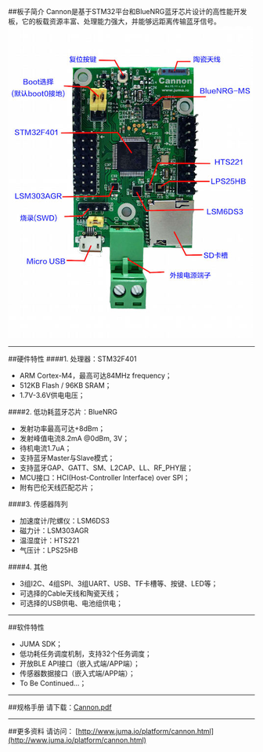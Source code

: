 

##板子简介
Cannon是基于STM32平台和BlueNRG蓝牙芯片设计的高性能开发板，它的板载资源丰富、处理能力强大，并能够远距离传输蓝牙信号。  
![](./images/cannon_intro.jpg)

***
##硬件特性
####1. 处理器：STM32F401  
- ARM Cortex-M4，最高可达84MHz frequency；
- 512KB Flash / 96KB SRAM；
- 1.7V-3.6V供电电压；

####2. 低功耗蓝牙芯片：BlueNRG
- 发射功率最高可达+8dBm；
- 发射峰值电流8.2mA @0dBm, 3V；
- 待机电流1.7uA；
- 支持蓝牙Master与Slave模式；
- 支持蓝牙GAP、GATT、SM、L2CAP、LL、RF_PHY层；
- MCU接口：HCI(Host-Controller Interface) over SPI；
- 附有巴伦天线匹配芯片；

####3. 传感器阵列
- 加速度计/陀螺仪：LSM6DS3
- 磁力计：LSM303AGR
- 温湿度计：HTS221
- 气压计：LPS25HB

####4. 其他
- 3组I2C、4组SPI、3组UART、USB、TF卡槽等、按键、LED等；
- 可选择的Cable天线和陶瓷天线；
- 可选择的USB供电、电池组供电；


***
##软件特性
- JUMA SDK；
- 低功耗任务调度机制，支持32个任务调度；
- 开放BLE API接口（嵌入式端/APP端）；
- 传感器数据接口（嵌入式端/APP端）；
- To Be Continued...；

***
##规格手册
请下载：[Cannon.pdf](http://www.juma.io/spec/cannon.pdf)

***
##更多资料
请访问：
[http://www.juma.io/platform/cannon.html](http://www.juma.io/platform/cannon.html)



